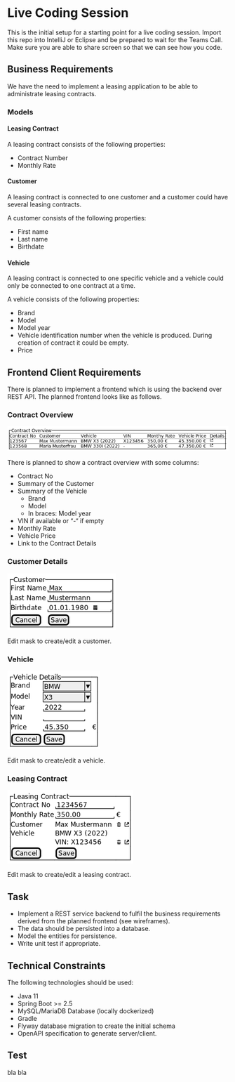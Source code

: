 # Live Coding Session

This is the initial setup for a starting point for a live coding session.
Import this repo into IntelliJ or Eclipse and be prepared to wait for the Teams Call.
Make sure you are able to share screen so that we can see how you code.

## Business Requirements

We have the need to implement a leasing application to be able to administrate leasing contracts.

### Models

#### Leasing Contract

A leasing contract consists of the following properties:

* Contract Number
* Monthly Rate

#### Customer

A leasing contract is connected to one customer and a customer could have several leasing contracts.

A customer consists of the following properties:

* First name
* Last name
* Birthdate

#### Vehicle

A leasing contract is connected to one specific vehicle and a vehicle could only be connected to one contract at a time.

A vehicle consists of the following properties:

* Brand
* Model
* Model year
* Vehicle identification number when the vehicle is produced. During creation of contract it could be empty.
* Price

## Frontend Client Requirements

There is planned to implement a frontend which is using the backend over REST API. The planned frontend looks like as
follows.

### Contract Overview

![Contract Overview](readme-assets/leasing-contract-wireframe.png)

There is planned to show a contract overview with some columns:

* Contract No
* Summary of the Customer
* Summary of the Vehicle
    * Brand
    * Model
    * In braces: Model year
* VIN if available or “-“ if empty
* Monthly Rate
* Vehicle Price
* Link to the Contract Details

### Customer Details

![Customer Details](readme-assets/leasing-contract-wireframe-customer.png)

Edit mask to create/edit a customer.

### Vehicle

![Vehicle Details](readme-assets/leasing-contract-wireframe-vehicle-details.png)

Edit mask to create/edit a vehicle.

### Leasing Contract

![Leasing Contract](readme-assets/leasing-contract-wireframe-contract.png)

Edit mask to create/edit a leasing contract.

## Task

* Implement a REST service backend to fulfil the business requirements derived from the planned frontend (see
  wireframes).
* The data should be persisted into a database.
* Model the entities for persistence.
* Write unit test if appropriate.

## Technical Constraints

The following technologies should be used:

* Java 11
* Spring Boot >= 2.5
* MySQL/MariaDB Database (locally dockerized)
* Gradle
* Flyway database migration to create the initial schema
* OpenAPI specification to generate server/client. 

## Test
bla bla

